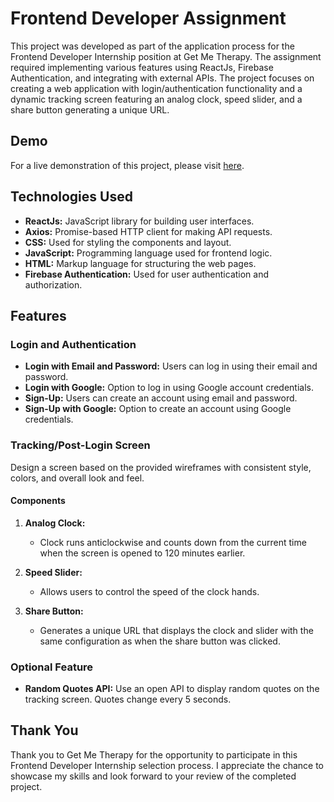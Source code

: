 # Frontend Developer Assignment

This project was developed as part of the application process for the Frontend Developer Internship position at Get Me Therapy. The assignment required implementing various features using ReactJs, Firebase Authentication, and integrating with external APIs. The project focuses on creating a web application with login/authentication functionality and a dynamic tracking screen featuring an analog clock, speed slider, and a share button generating a unique URL.

## Demo

For a live demonstration of this project, please visit [here](https://frontend-developer-assignment.netlify.app/).

## Technologies Used

- **ReactJs:** JavaScript library for building user interfaces.
- **Axios:** Promise-based HTTP client for making API requests.
- **CSS:** Used for styling the components and layout.
- **JavaScript:** Programming language used for frontend logic.
- **HTML:** Markup language for structuring the web pages.
- **Firebase Authentication:** Used for user authentication and authorization.

## Features

### Login and Authentication

- **Login with Email and Password:** Users can log in using their email and password.
- **Login with Google:** Option to log in using Google account credentials.
- **Sign-Up:** Users can create an account using email and password.
- **Sign-Up with Google:** Option to create an account using Google credentials.

### Tracking/Post-Login Screen

Design a screen based on the provided wireframes with consistent style, colors, and overall look and feel.

#### Components

1. **Analog Clock:**
   - Clock runs anticlockwise and counts down from the current time when the screen is opened to 120 minutes earlier.
2. **Speed Slider:**

   - Allows users to control the speed of the clock hands.

3. **Share Button:**
   - Generates a unique URL that displays the clock and slider with the same configuration as when the share button was clicked.

### Optional Feature

- **Random Quotes API:** Use an open API to display random quotes on the tracking screen. Quotes change every 5 seconds.

## Thank You

Thank you to Get Me Therapy for the opportunity to participate in this Frontend Developer Internship selection process. I appreciate the chance to showcase my skills and look forward to your review of the completed project.

